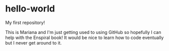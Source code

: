 # hello-world
My first repository! 

This is Mariana and I'm just getting used to using GitHub so hopefully I can help with the Enspiral book!
It would be nice to learn how to code eventually but I never get around to it.
